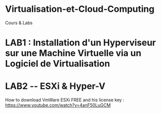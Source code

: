 # Virtualisation-et-Cloud-Computing
Cours &amp; Labs
# LAB1 : Installation d'un Hyperviseur sur une Machine Virtuelle via un Logiciel de Virtualisation

# LAB2 -- ESXi & Hyper-V
How to download VmWare ESXi FREE and his license key : https://www.youtube.com/watch?v=4anF50LuGCM
